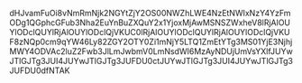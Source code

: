 dHJvamFuOi8vNmRmNjk2NGYtZjY2OS00NWZhLWE4NzEtNWIxNzY4YzFmODg1QGphcGFub3Nha2EuYnBuZXQuY2x1YjoxMjAwMSNSZWxheV8lRjAlOUYlODclQUYlRjAlOUYlODclQjVKUC0lRjAlOUYlODclQUYlRjAlOUYlODclQjVKUF8zNQp0cm9qYW46Ly82ZGY2OTY0Zi1mNjY5LTQ1ZmEtYTg3MS01YjE3NjhjMWY4ODVAc2luZ2Fwb3JlLmJwbmV0LmNsdWI6MzAyNDUjUmVsYXlfJUYwJTlGJTg3JUI4JUYwJTlGJTg3JUFDU0ctJUYwJTlGJTg3JUI4JUYwJTlGJTg3JUFDU0dfNTAK